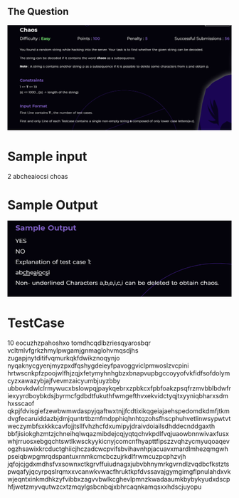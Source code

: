 ## The Question

<img src="https://github.com/rohith1125/OrderOfChaos/blob/master/Chaos/1.PNG"> </img>

# Sample input

2
abcheaiocsi
choas
# Sample Output
<img src="https://github.com/rohith1125/OrderOfChaos/blob/master/Chaos/1.1.PNG"> </img>

# TestCase

10
eocuzhzpahoshxo
tomdhcqdlbzriesqyarosbqr
vcltmlvfgrkzhmylpwgamjgnmaglohvmqsdjhs
zugapjnytditifvqmurkqkfdwikznoqynjo
nyqaknycgyenjmyzpxdfqshygdeieyfpavoggviclpmwoslzvcpini
hrtwscnkpfzpoojwlfhjzqjxfetymyhnhgbzxbnapvupbgccoyyofvkfidfsofdolymcyzxawazybjajfvevmzaicyumbjuyzbby
ubbovkdwlclrmywucxbslowpqjpaykqebrxzpbkcxfpbfoakzpsqfrzmvbblbdwfriexyyrdboybkdsjbyrmcfgdbdtfukuthfwmgefthvxekvidctyqjtxyyniqbharxsdmhxsscaof
qkpjfdvisgiefzewbwmwdaspyjqaftwxtnjjfcdtixikqgeiajaehspedomdkdmfjtkmdvgfecaruiddazbjdmjquntrtbzmfmdpphiqhnhtqzohsfhscphuhvetlinwsypwtvtweczymbfsxkkkcavfojjtsllfvhzhcfdxumipyjdraivdoiailsdhddecnddgaxth
bbfjisiokghzmtzjchneihqlwqazmibdejcqjyqtqchvkpdlfvqjuaowbnnwivaxfusxwhjrruosxebgqchtswtlkwsckyykicnyjcomcnfhyapttfipszzvqhzycmyuqoaqevogzhsawixkrcductghiicjhczadcwcpvifsbvihavnhpjacuavxmardlmhezqmgwhpseiqbwpgmrqdspantuxrnmkcmcbczujrkdlfrwmcuzpcphzvjh
jqfojcjgdxmdhsfvxsownxctkgrvffuiudnagxjubvbhnymrkgvrndlzvqdbcfkstztspwqafyjqcyrpqslrqmxxvcanwkvwacfhruktkpfdvssavajgymgimgflpnulahdxvkwjeqntxinkmdhkzyfvibbxzagvvbwlkcghevlpmnzkwadaaumkbybykyudxdscphfjwetzmyvqutwzcxtzmqylgsbcnbqjxbhrcaqnkamqsxxhdscjuyopu
